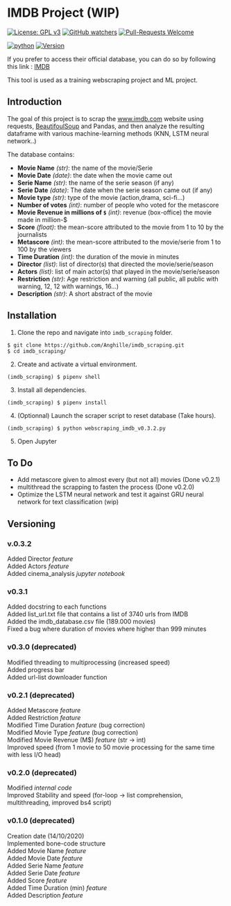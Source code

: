 # IMDB Project (WIP)

[![License: GPL v3](https://img.shields.io/badge/License-GPLv3-blue.svg)](https://www.gnu.org/licenses/gpl-3.0)
[![GitHub watchers](https://img.shields.io/badge/Watchers-1-blue)](https://github.com/Anghille/imdb/watchers)
[![Pull-Requests Welcome](https://img.shields.io/badge/Pull%20Request-Welcome-blue)](https://github.com/Anghille/imdb/pulls)

[![python](https://img.shields.io/badge/Made%20with-Python-blue)](https://www.python.org/)
[![Version](https://img.shields.io/badge/Version-v0.3.2-blue)](https://github.com/Anghille/imdb#versioning)

If you prefer to access their official database, you can do so by following this link : [IMDB](https://www.imdb.com/interfaces/)

This tool is used as a training webscraping project and ML project.


## Introduction

The goal of this project is to scrap the www.imdb.com website using requests, [BeautifoulSoup](https://www.crummy.com/software/BeautifulSoup/) and Pandas, and then analyze the resulting dataframe with various machine-learning methods (KNN, LSTM neural network..)

The database contains:
* **Movie Name** *(str)*: the name of the movie/Serie
* **Movie Date** *(date)*: the date when the movie came out  
* **Serie Name** *(str)*: the name of the serie season (if any)  
* **Serie Date** *(date)*: The date when the serie season came out (if any)  
* **Movie type** *(str)*: type of the movie (action,drama, sci-fi...)
* **Number of votes** *(int)*: number of people who voted for the metascore
* **Movie Revenue in millions of `$`** *(int)*: revenue (box-office) the movie made in million-$
* **Score** *(float)*: the mean-score attributed to the movie from 1 to 10 by the journalists
* **Metascore** *(int)*: the mean-score attributed to the movie/serie from 1 to 100 by the viewers
* **Time Duration** *(int)*: the duration of the movie in minutes
* **Director** *(list)*: list of director(s) that directed the movie/serie/season
* **Actors** *(list)*: list of main actor(s) that played in the movie/serie/season 
* **Restriction** *(str)*: Age restriction and warning (all public, all public with warning, 12, 12 with warnings, 16...)
* **Description** *(str)*: A short abstract of the movie

## Installation

1. Clone the repo and navigate into `imdb_scraping` folder.
```
$ git clone https://github.com/Anghille/imdb_scraping.git
$ cd imdb_scraping/
```
2. Create and activate a virtual environment.
```
(imdb_scraping) $ pipenv shell
```
3. Install all dependencies.
```
(imdb_scraping) $ pipenv install
```
4. (Optionnal) Launch the scraper script to reset database (Take hours).
```
(imdb_scraping) $ python webscraping_imdb_v0.3.2.py
```  
 5. Open Jupyter  
   
## To Do

* Add metascore given to almost every (but not all) movies (Done v0.2.1)
* multithread the scrapping to fasten the process (Done v0.2.0)
* Optimize the LSTM neural network and test it against GRU neural network for text classification (wip)

## Versioning
### v.0.3.2
Added Director *feature*  
Added Actors *feature*  
Added cinema_analysis *jupyter notebook*

### v0.3.1
Added docstring to each functions  
Added list_url.txt file that contains a list of 3740 urls from IMDB  
Added the imdb_database.csv file (189.000 movies)  
Fixed a bug where duration of movies where higher than 999 minutes  

### v0.3.0 (deprecated)
Modified threading to multiprocessing (increased speed)  
Added progress bar  
Added url-list downloader function

### v0.2.1 (deprecated)

Added Metascore *feature*  
Added Restriction *feature*  
Modified Time Duration *feature* (bug correction)  
Modified Movie Type *feature* (bug correction)  
Modified Movie Revenue (M$) *feature* (str -> int)  
Improved speed (from 1 movie to 50 movie processing for the same time with less I/O head)  


### v0.2.0 (deprecated)

Modified *internal code*  
Improved Stability and speed (for-loop -> list comprehension, multithreading, improved bs4 script)  


### v0.1.0 (deprecated)

Creation date (14/10/2020)  
Implemented bone-code structure  
Added Movie Name *feature*  
Added Movie Date *feature*  
Added Serie Name *feature*  
Added Serie Date *feature*  
Added Score *feature*  
Added Time Duration (min) *feature*  
Added Description *feature*  
